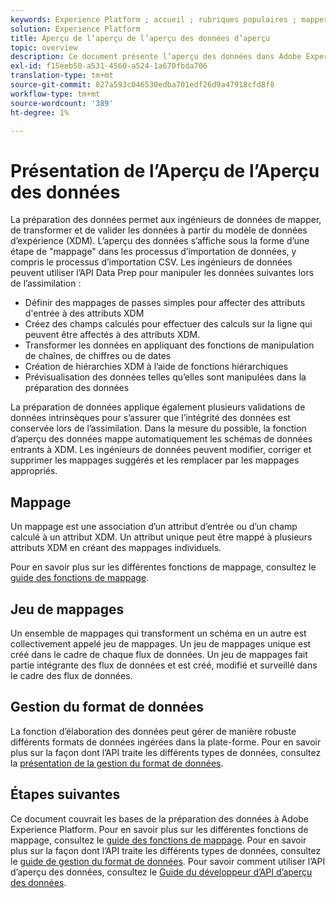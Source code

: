```yaml
---
keywords: Experience Platform ; accueil ; rubriques populaires ; mapper csv ; mapper le fichier csv ; mapper le fichier csv à xdm ; mapper csv à xdm ; ui guide ; mapper ; mapper ; prép de données ; préparation des données ; préparation des données ; préparation des données ;
solution: Experience Platform
title: Aperçu de l’aperçu de l’aperçu des données d’aperçu
topic: overview
description: Ce document présente l’aperçu des données dans Adobe Experience Platform.
exl-id: f15eeb50-a531-4560-a524-1a670fbda706
translation-type: tm+mt
source-git-commit: 827a593c046530edba701edf26d9a47918cfd8f8
workflow-type: tm+mt
source-wordcount: '389'
ht-degree: 1%

---
```



# Présentation de l’Aperçu de l’Aperçu des données

La préparation des données permet aux ingénieurs de données de mapper, de transformer et de valider les données à partir du modèle de données d’expérience (XDM). L’aperçu des données s’affiche sous la forme d’une étape de &quot;mappage&quot; dans les processus d’importation de données, y compris le processus d’importation CSV. Les ingénieurs de données peuvent utiliser l’API Data Prep pour manipuler les données suivantes lors de l’assimilation :

- Définir des mappages de passes simples pour affecter des attributs d&#39;entrée à des attributs XDM
- Créez des champs calculés pour effectuer des calculs sur la ligne qui peuvent être affectés à des attributs XDM.
- Transformer les données en appliquant des fonctions de manipulation de chaînes, de chiffres ou de dates
- Création de hiérarchies XDM à l’aide de fonctions hiérarchiques
- Prévisualisation des données telles qu’elles sont manipulées dans la préparation des données

La préparation de données applique également plusieurs validations de données intrinsèques pour s’assurer que l’intégrité des données est conservée lors de l’assimilation. Dans la mesure du possible, la fonction d’aperçu des données mappe automatiquement les schémas de données entrants à XDM. Les ingénieurs de données peuvent modifier, corriger et supprimer les mappages suggérés et les remplacer par les mappages appropriés.

## Mappage

Un mappage est une association d’un attribut d’entrée ou d’un champ calculé à un attribut XDM. Un attribut unique peut être mappé à plusieurs attributs XDM en créant des mappages individuels.

Pour en savoir plus sur les différentes fonctions de mappage, consultez le [guide des fonctions de mappage](./functions.md).

## Jeu de mappages

Un ensemble de mappages qui transforment un schéma en un autre est collectivement appelé jeu de mappages. Un jeu de mappages unique est créé dans le cadre de chaque flux de données. Un jeu de mappages fait partie intégrante des flux de données et est créé, modifié et surveillé dans le cadre des flux de données.

## Gestion du format de données

La fonction d’élaboration des données peut gérer de manière robuste différents formats de données ingérées dans la plate-forme. Pour en savoir plus sur la façon dont l’API traite les différents types de données, consultez la [présentation de la gestion du format de données](./data-handling.md).

## Étapes suivantes

Ce document couvrait les bases de la préparation des données à Adobe Experience Platform. Pour en savoir plus sur les différentes fonctions de mappage, consultez le [guide des fonctions de mappage](./functions.md). Pour en savoir plus sur la façon dont l’API traite les différents types de données, consultez le [guide de gestion du format de données](./data-handling.md#dates). Pour savoir comment utiliser l’API d’aperçu des données, consultez le [Guide du développeur d’API d’aperçu des données](api/overview.md).
